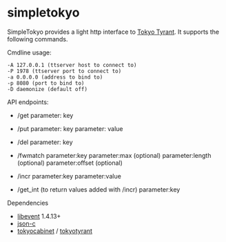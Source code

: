simpletokyo
===========

SimpleTokyo provides a light http interface to [Tokyo Tyrant](http://fallabs.com/tokyotyrant/). It supports
the following commands.

Cmdline usage:

    -A 127.0.0.1 (ttserver host to connect to)
    -P 1978 (ttserver port to connect to)
    -a 0.0.0.0 (address to bind to)
    -p 8080 (port to bind to)
    -D daemonize (default off)

API endpoints:

 * /get
  parameter: key
 
 * /put
  parameter: key
  parameter: value
 
 * /del
  parameter: key
 
 * /fwmatch
  parameter:key
  parameter:max (optional)
  parameter:length (optional)
  parameter:offset (optional)

 * /incr
  parameter:key
  parameter:value

 * /get_int (to return values added with /incr)
  parameter:key

Dependencies

 * [libevent](http://monkey.org/~provos/libevent/) 1.4.13+
 * [json-c](http://oss.metaparadigm.com/json-c/)
 * [tokyocabinet](http://fallabs.com/tokyocabinet/) / [tokyotyrant](http://fallabs.com/tokyotyrant/)
